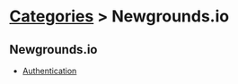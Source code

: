 # [Categories](categories.index.html) > Newgrounds.io



## Newgrounds.io

- [Authentication](rex_ngio_authentication.html)